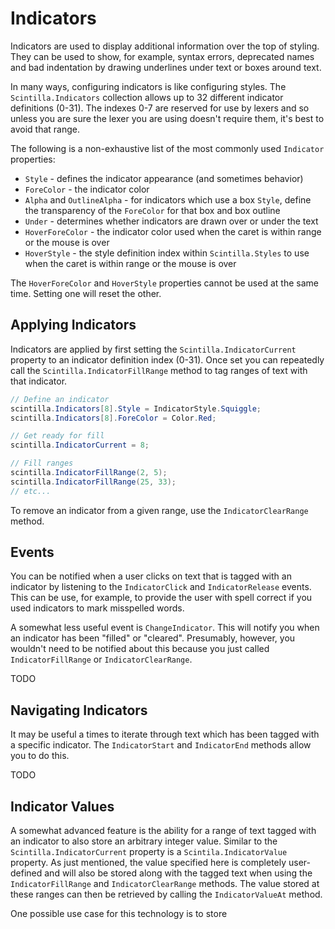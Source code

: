 # Indicators

Indicators are used to display additional information over the top of styling. They can be used to show, for example, syntax errors, deprecated names and bad indentation by drawing underlines under text or boxes around text.

In many ways, configuring indicators is like configuring styles. The `Scintilla.Indicators` collection allows up to 32 different indicator definitions (0-31). The indexes 0-7 are reserved for use by lexers and so unless you are sure the lexer you are using doesn't require them, it's best to avoid that range.

The following is a non-exhaustive list of the most commonly used `Indicator` properties:

- `Style` - defines the indicator appearance (and sometimes behavior)
- `ForeColor` - the indicator color
- `Alpha` and `OutlineAlpha` - for indicators which use a box `Style`, define the transparency of the `ForeColor` for that box and box outline
- `Under` - determines whether indicators are drawn over or under the text
- `HoverForeColor` - the indicator color used when the caret is within range or the mouse is over
- `HoverStyle` - the style definition index within `Scintilla.Styles` to use when the caret is within range or the mouse is over

The `HoverForeColor` and `HoverStyle` properties cannot be used at the same time. Setting one will reset the other.

## Applying Indicators

Indicators are applied by first setting the `Scintilla.IndicatorCurrent` property to an indicator definition index (0-31). Once set you can repeatedly call the `Scintilla.IndicatorFillRange` method to tag ranges of text with that indicator.

```cs
// Define an indicator
scintilla.Indicators[8].Style = IndicatorStyle.Squiggle;
scintilla.Indicators[8].ForeColor = Color.Red;

// Get ready for fill
scintilla.IndicatorCurrent = 8;

// Fill ranges
scintilla.IndicatorFillRange(2, 5);
scintilla.IndicatorFillRange(25, 33);
// etc...
```

To remove an indicator from a given range, use the `IndicatorClearRange` method.

## Events

You can be notified when a user clicks on text that is tagged with an indicator by listening to the `IndicatorClick` and `IndicatorRelease` events. This can be use, for example, to provide the user with spell correct if you used indicators to mark misspelled words.

A somewhat less useful event is `ChangeIndicator`. This will notify you when an indicator has been "filled" or "cleared". Presumably, however, you wouldn't need to be notified about this because you just called `IndicatorFillRange` or `IndicatorClearRange`.

TODO

## Navigating Indicators

It may be useful a times to iterate through text which has been tagged with a specific indicator. The `IndicatorStart` and `IndicatorEnd` methods allow you to do this.

TODO

## Indicator Values

A somewhat advanced feature is the ability for a range of text tagged with an indicator to also store an arbitrary integer value. Similar to the `Scintilla.IndicatorCurrent` property is a `Scintila.IndicatorValue` property. As just mentioned, the value specified here is completely user-defined and will also be stored along with the tagged text when using the `IndicatorFillRange` and `IndicatorClearRange` methods. The value stored at these ranges can then be retrieved by calling the `IndicatorValueAt` method.

One possible use case for this technology is to store 